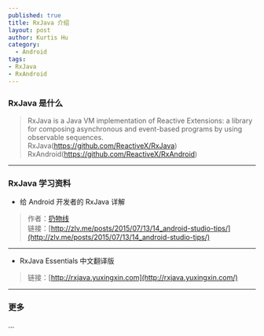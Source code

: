 ```yaml
--- 
published: true
title: RxJava 介绍
layout: post
author: Kurtis Hu
category: 
  - Android
tags: 
- RxJava
- RxAndroid
---
```


###  RxJava 是什么
> RxJava is a Java VM implementation of Reactive Extensions: a library for composing asynchronous and event-based programs by using observable sequences.  
> RxJava(https://github.com/ReactiveX/RxJava)  
> RxAndroid(https://github.com/ReactiveX/RxAndroid)  

---

###  RxJava 学习资料

* 给 Android 开发者的 RxJava 详解  

> 作者：[扔物线](https://github.com/rengwuxian)   
> 链接：[http://zlv.me/posts/2015/07/13/14_android-studio-tips/](http://zlv.me/posts/2015/07/13/14_android-studio-tips/)    

---

* RxJava Essentials 中文翻译版  

> 链接：[http://rxjava.yuxingxin.com](http://rxjava.yuxingxin.com/)   

---

###  更多   
...

<br/>
